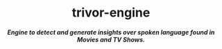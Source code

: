 <h1 align="center">trivor-engine</h1>

<h5 align="center">Engine to detect and generate insights over spoken language found in Movies and TV Shows.</h5>

